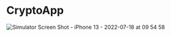 # CryptoApp

![Simulator Screen Shot - iPhone 13 - 2022-07-18 at 09 54 58](https://user-images.githubusercontent.com/58516515/179452299-ad9dd40e-5764-4486-9346-b26bdf6aff0e.png)
